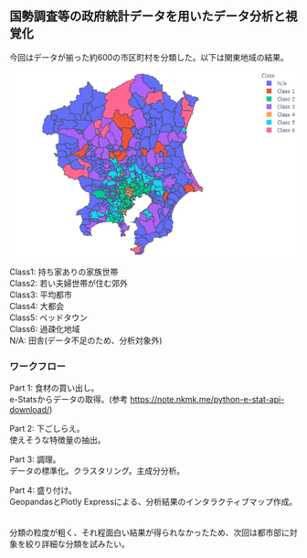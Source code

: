 ## 国勢調査等の政府統計データを用いたデータ分析と視覚化
今回はデータが揃った約600の市区町村を分類した。以下は関東地域の結果。<br>

![demo](https://github.com/Jun-Tam/JapaneseCensusAnalysis/raw/master/figure/関東.png)

Class1: 持ち家ありの家族世帯<br>
Class2: 若い夫婦世帯が住む郊外<br>
Class3: 平均都市<br>
Class4: 大都会<br>
Class5: ベッドタウン<br>
Class6: 過疎化地域<br>
N/A: 田舎(データ不足のため、分析対象外)<br>


### ワークフロー
Part 1: 食材の買い出し。<br>
e-Statsからデータの取得。(参考 https://note.nkmk.me/python-e-stat-api-download/)<br>

Part 2: 下ごしらえ。<br>
使えそうな特徴量の抽出。<br>

Part 3: 調理。<br>
データの標準化。クラスタリング。主成分分析。<br>

Part 4: 盛り付け。<br>
GeopandasとPlotly Expressによる、分析結果のインタラクティブマップ作成。<br>
<br>
<br>
分類の粒度が粗く、それ程面白い結果が得られなかったため、次回は都市部に対象を絞り詳細な分類を試みたい。
